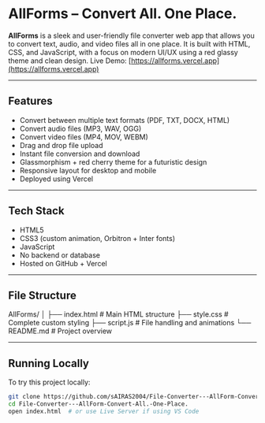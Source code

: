 # AllForms – Convert All. One Place.

**AllForms** is a sleek and user-friendly file converter web app that allows you to convert text, audio, and video files all in one place.
It is built with HTML, CSS, and JavaScript, with a focus on modern UI/UX using a red glassy theme and clean design.
Live Demo: [https://allforms.vercel.app](https://allforms.vercel.app)

---

## Features

- Convert between multiple text formats (PDF, TXT, DOCX, HTML)
- Convert audio files (MP3, WAV, OGG)
- Convert video files (MP4, MOV, WEBM)
- Drag and drop file upload
- Instant file conversion and download
- Glassmorphism + red cherry theme for a futuristic design
- Responsive layout for desktop and mobile
- Deployed using Vercel

---

## Tech Stack

- HTML5
- CSS3 (custom animation, Orbitron + Inter fonts)
- JavaScript
- No backend or database
- Hosted on GitHub + Vercel

---

## File Structure
AllForms/
│
├── index.html # Main HTML structure
├── style.css # Complete custom styling
├── script.js # File handling and animations
└── README.md # Project overview


---

## Running Locally

To try this project locally:

```bash
git clone https://github.com/sAIRAS2004/File-Converter---AllForm-Convert-All.-One-Place..git
cd File-Converter---AllForm-Convert-All.-One-Place.
open index.html  # or use Live Server if using VS Code


